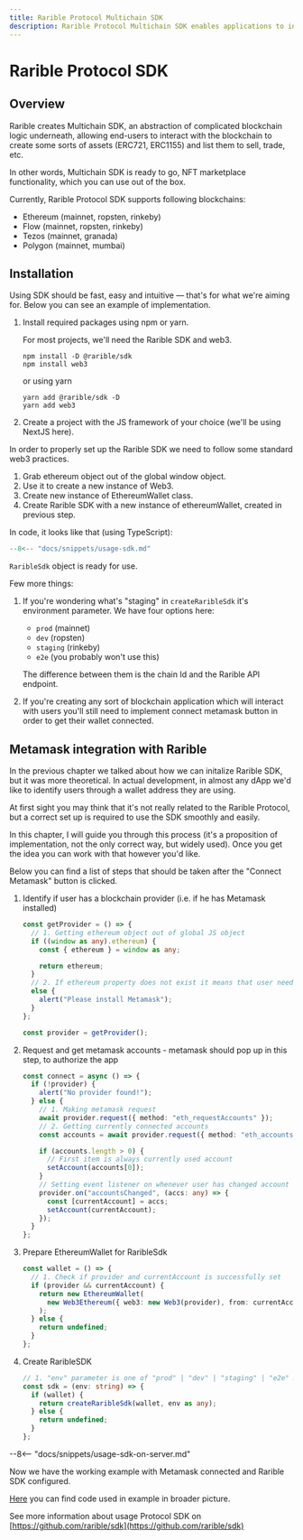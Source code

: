 ```yaml
---
title: Rarible Protocol Multichain SDK
description: Rarible Protocol Multichain SDK enables applications to interact with protocol easily: query, issue, trade NFTs on any blockchain supported
---
```


# Rarible Protocol SDK

## Overview

Rarible creates Multichain SDK, an abstraction of complicated blockchain logic underneath, allowing end-users to interact with the blockchain to create some sorts of assets (ERC721, ERC1155) and list them to sell, trade, etc.

In other words, Multichain SDK is ready to go, NFT marketplace functionality, which you can use out of the box.

Currently, Rarible Protocol SDK supports following blockchains:

* Ethereum (mainnet, ropsten, rinkeby)
* Flow (mainnet, ropsten, rinkeby)
* Tezos (mainnet, granada)
* Polygon (mainnet, mumbai)

## Installation

Using SDK should be fast, easy and intuitive — that's for what we're aiming for. Below you can see an example of implementation.

1. Install required packages using npm or yarn.

    For most projects, we'll need the Rarible SDK and web3.

    ```
    npm install -D @rarible/sdk
    npm install web3
    ```

    or using yarn

    ```
    yarn add @rarible/sdk -D
    yarn add web3
    ```

2. Create a project with the JS framework of your choice (we'll be using NextJS here).

In order to properly set up the Rarible SDK we need to follow some standard web3 practices.

1. Grab ethereum object out of the global window object.
2. Use it to create a new instance of Web3.
3. Create new instance of EthereumWallet class.
4. Create Rarible SDK with a new instance of ethereumWallet, created in previous step.

In code, it looks like that (using TypeScript):

```typescript
--8<-- "docs/snippets/usage-sdk.md"
```

`RaribleSdk` object is ready for use.

Few more things:

1. If you're wondering what's "staging" in `createRaribleSdk` it's environment parameter. We have four options here:

    * `prod` (mainnet)
    * `dev` (ropsten)
    * `staging` (rinkeby)
    * `e2e` (you probably won't use this)

    The difference between them is the chain Id and the Rarible API endpoint.

2. If you're creating any sort of blockchain application which will interact with users you'll still need to implement connect metamask button in order to get their wallet connected.

## Metamask integration with Rarible

In the previous chapter we talked about how we can initalize Rarible SDK, but it was more theoretical. In actual development, in almost any dApp we'd like to identify users through a wallet address they are using.

At first sight you may think that it's not really related to the Rarible Protocol, but a correct set up is required to use the SDK smoothly and easily.

In this chapter, I will guide you through this process (it's a proposition of implementation, not the only correct way, but widely used). Once you get the idea you can work with that however you'd like.

Below you can find a list of steps that should be taken after the "Connect Metamask" button is clicked.

1. Identify if user has a blockchain provider (i.e. if he has Metamask installed)

    ```typescript
    const getProvider = () => {
      // 1. Getting ethereum object out of global JS object
      if ((window as any).ethereum) {
        const { ethereum } = window as any;
    
        return ethereum;
      }
      // 2. If ethereum property does not exist it means that user needs to install Metamask
      else {
        alert("Please install Metamask");
      }
    };
    
    const provider = getProvider();
    ```

2. Request and get metamask accounts - metamask should pop up in this step, to authorize the app

    ```typescript
    const connect = async () => {
      if (!provider) {
        alert("No provider found!");
      } else {
        // 1. Making metamask request
        await provider.request({ method: "eth_requestAccounts" });
        // 2. Getting currently connected accounts
        const accounts = await provider.request({ method: "eth_accounts" });
    
        if (accounts.length > 0) {
          // First item is always currently used account
          setAccount(accounts[0]);
        }
        // Setting event listener on whenever user has changed account
        provider.on("accountsChanged", (accs: any) => {
          const [currentAccount] = accs;
          setAccount(currentAccount);
        });
      }
    };
    ```

3. Prepare EthereumWallet for RaribleSdk

    ```typescript
    const wallet = () => {
      // 1. Check if provider and currentAccount is successfully set
      if (provider && currentAccount) {
        return new EthereumWallet(
          new Web3Ethereum({ web3: new Web3(provider), from: currentAccount })
        );
      } else {
        return undefined;
      }
    };
    ```

4. Create RaribleSDK

    ```typescript
    // 1. "env" parameter is one of "prod" | "dev" | "staging" | "e2e" mentioned earlier
    const sdk = (env: string) => {
      if (wallet) {
        return createRaribleSdk(wallet, env as any);
      } else {
        return undefined;
      }
    };
    ```

--8<-- "docs/snippets/usage-sdk-on-server.md"

Now we have the working example with Metamask connected and Rarible SDK configured.

[Here](https://github.com/rarible/example/tree/master/src/sdk) you can find code used in example in broader picture.

See more information about usage Protocol SDK on [https://github.com/rarible/sdk](https://github.com/rarible/sdk)
